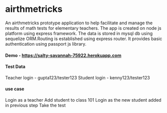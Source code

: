 # airthmetricks
An airthmetricks prototype application to help facilitate and manage the results of math tests for elementary teachers. The app is created on node js platform using express framework. The data is stored in mysql db using sequelize ORM.Routing is established using express router. It provides basic authentication using passport js library.

#### Demo - https://salty-savannah-75922.herokuapp.com

#### Test Data
Teacher login - gupta123/tester123
Student login - kenny123/tester123

#### use case
Login as a teacher
Add student to class 101
Login as the new student added in previous step
Take the test
